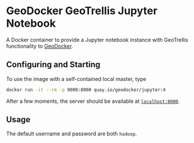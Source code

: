 # GeoDocker GeoTrellis Jupyter Notebook #

A Docker container to provide a Jupyter notebook instance with GeoTrellis functionality to [GeoDocker](https://github.com/geodocker/geodocker).

## Configuring and Starting ##

To use the image with a self-contained local master, type

```bash
docker run -it --rm -p 8000:8000 quay.io/geodocker/jupyter:4
```

After a few moments, the server should be available at [`localhost:8000`](http://localhost:8000).

## Usage ##

The default username and password are both `hadoop`.
